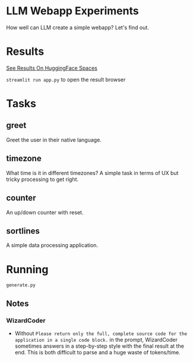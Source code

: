 # LLM Webapp Experiments

How well can LLM create a simple webapp? Let's find out.

# Results

[See Results On HuggingFace Spaces](https://huggingface.co/spaces/mike-ravkine/llm-webapps-results)

`streamlit run app.py` to open the result browser


# Tasks

## greet

Greet the user in their native language.

## timezone

What time is it in different timezones? A simple task in terms of UX but tricky processing to get right.

## counter

An up/down counter with reset.

## sortlines

A simple data processing application.

# Running

`generate.py`

## Notes

### WizardCoder
- Without `Please return only the full, complete source code for the application in a single code block.` in the prompt, WizardCoder sometimes answers in a step-by-step style with the final result at the end.  This is both difficult to parse and a huge waste of tokens/time.